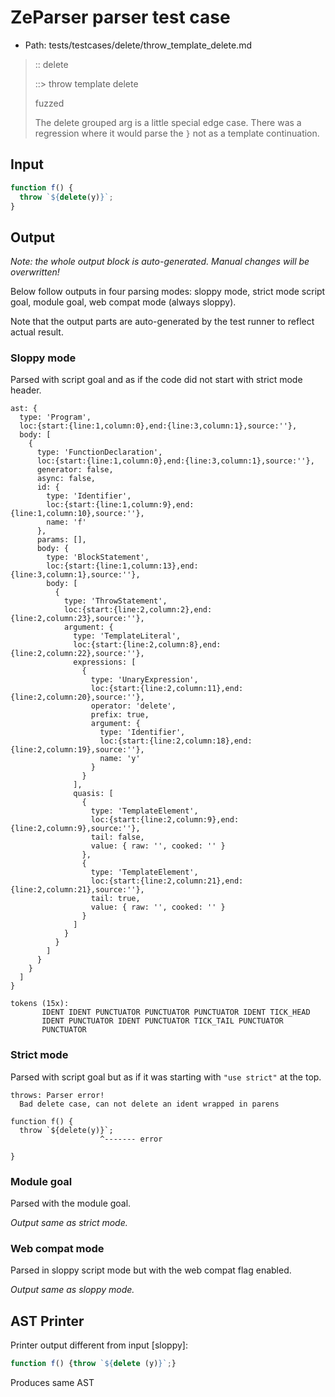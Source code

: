 # ZeParser parser test case

- Path: tests/testcases/delete/throw_template_delete.md

> :: delete
>
> ::> throw template delete
>
> fuzzed
>
> The delete grouped arg is a little special edge case. There was a regression where it would parse the `}` not as a template continuation.

## Input

`````js
function f() {
  throw `${delete(y)}`;
}
`````

## Output

_Note: the whole output block is auto-generated. Manual changes will be overwritten!_

Below follow outputs in four parsing modes: sloppy mode, strict mode script goal, module goal, web compat mode (always sloppy).

Note that the output parts are auto-generated by the test runner to reflect actual result.

### Sloppy mode

Parsed with script goal and as if the code did not start with strict mode header.

`````
ast: {
  type: 'Program',
  loc:{start:{line:1,column:0},end:{line:3,column:1},source:''},
  body: [
    {
      type: 'FunctionDeclaration',
      loc:{start:{line:1,column:0},end:{line:3,column:1},source:''},
      generator: false,
      async: false,
      id: {
        type: 'Identifier',
        loc:{start:{line:1,column:9},end:{line:1,column:10},source:''},
        name: 'f'
      },
      params: [],
      body: {
        type: 'BlockStatement',
        loc:{start:{line:1,column:13},end:{line:3,column:1},source:''},
        body: [
          {
            type: 'ThrowStatement',
            loc:{start:{line:2,column:2},end:{line:2,column:23},source:''},
            argument: {
              type: 'TemplateLiteral',
              loc:{start:{line:2,column:8},end:{line:2,column:22},source:''},
              expressions: [
                {
                  type: 'UnaryExpression',
                  loc:{start:{line:2,column:11},end:{line:2,column:20},source:''},
                  operator: 'delete',
                  prefix: true,
                  argument: {
                    type: 'Identifier',
                    loc:{start:{line:2,column:18},end:{line:2,column:19},source:''},
                    name: 'y'
                  }
                }
              ],
              quasis: [
                {
                  type: 'TemplateElement',
                  loc:{start:{line:2,column:9},end:{line:2,column:9},source:''},
                  tail: false,
                  value: { raw: '', cooked: '' }
                },
                {
                  type: 'TemplateElement',
                  loc:{start:{line:2,column:21},end:{line:2,column:21},source:''},
                  tail: true,
                  value: { raw: '', cooked: '' }
                }
              ]
            }
          }
        ]
      }
    }
  ]
}

tokens (15x):
       IDENT IDENT PUNCTUATOR PUNCTUATOR PUNCTUATOR IDENT TICK_HEAD
       IDENT PUNCTUATOR IDENT PUNCTUATOR TICK_TAIL PUNCTUATOR
       PUNCTUATOR
`````

### Strict mode

Parsed with script goal but as if it was starting with `"use strict"` at the top.

`````
throws: Parser error!
  Bad delete case, can not delete an ident wrapped in parens

function f() {
  throw `${delete(y)}`;
                    ^------- error

}
`````


### Module goal

Parsed with the module goal.

_Output same as strict mode._

### Web compat mode

Parsed in sloppy script mode but with the web compat flag enabled.

_Output same as sloppy mode._

## AST Printer

Printer output different from input [sloppy]:

````js
function f() {throw `${delete (y)}`;}
````

Produces same AST
